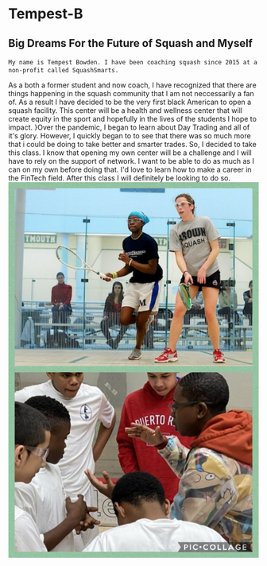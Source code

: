 # Tempest-B
## Big Dreams For the Future of Squash and Myself

    My name is Tempest Bowden. I have been coaching squash since 2015 at a non-profit called SquashSmarts. 
As a both a former student and now coach, I have recognized that there are things happening in the squash community that I am not neccessarily a fan of.  As a result I have decided to be the very first black American to open a squash facility. This center will be a health and wellness center that will create equity in the sport and hopefully in the lives of the students I hope to impact.
}Over the pandemic, I began to learn about Day Trading and all of it's glory. However, I quickly began to to see that there was so much more that i could be doing to take better and smarter trades. So, I decided to take this class. I know that opening my own center will be a challenge and I will have to rely on the support of network.  I want to be able to do as much as I can on my own before doing that. I'd love to learn how to make a career in the FinTech field. After this class I will definitely be looking to do so. 
![Just Me](MeCoaching.png)